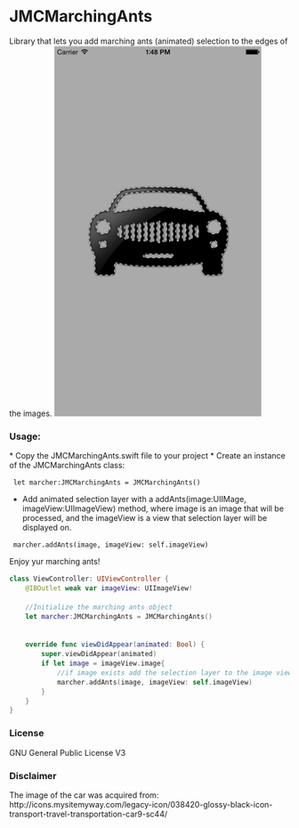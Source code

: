 # JMCMarchingAnts
Library that lets you add marching ants (animated) selection to the edges of the images.
![](https://raw.githubusercontent.com/izotx/JMCMarchingAnts/master/marchingAnts.gif)

<h3>Usage:</h3>
* Copy the JMCMarchingAnts.swift file to your project
* Create an instance of the JMCMarchingAnts class:

```   
 let marcher:JMCMarchingAnts = JMCMarchingAnts()
``` 
* Add animated selection layer with a addAnts(image:UIIMage, imageView:UIImageView) method, where image is an image that will be processed, and the imageView is a view that selection layer will be displayed on. 
```
 marcher.addAnts(image, imageView: self.imageView)
```


Enjoy yur marching ants! 


```Swift 
class ViewController: UIViewController {
    @IBOutlet weak var imageView: UIImageView!

    //Initialize the marching ants object
    let marcher:JMCMarchingAnts = JMCMarchingAnts()
    

    override func viewDidAppear(animated: Bool) {
        super.viewDidAppear(animated)
        if let image = imageView.image{
            //if image exists add the selection layer to the image view
            marcher.addAnts(image, imageView: self.imageView)
        }
    }
}
```
<h3>License</h3>
GNU General Public License V3
<h3>Disclaimer</h3>
The image of the car was acquired from: http://icons.mysitemyway.com/legacy-icon/038420-glossy-black-icon-transport-travel-transportation-car9-sc44/

